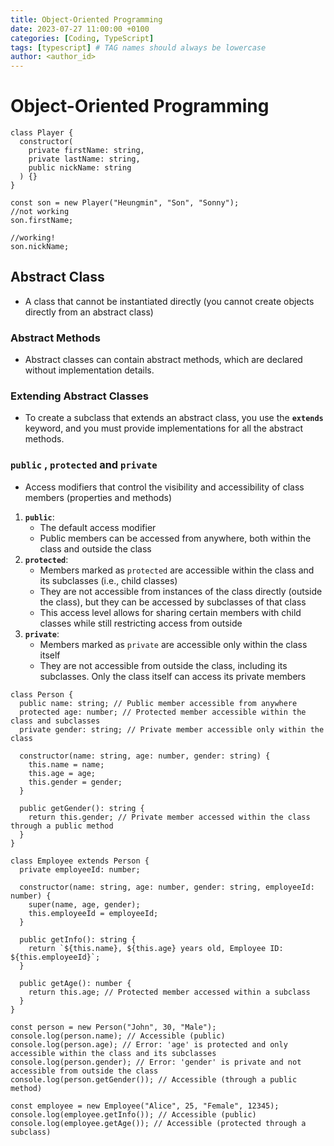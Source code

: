```yaml
---
title: Object-Oriented Programming
date: 2023-07-27 11:00:00 +0100
categories: [Coding, TypeScript]
tags: [typescript] # TAG names should always be lowercase
author: <author_id>
---
```


# Object-Oriented Programming

```tsx
class Player {
  constructor(
    private firstName: string,
    private lastName: string,
    public nickName: string
  ) {}
}

const son = new Player("Heungmin", "Son", "Sonny");
//not working
son.firstName;

//working!
son.nickName;
```

## Abstract Class

- A class that cannot be instantiated directly (you cannot create objects directly from an abstract class)

### **Abstract Methods**

- Abstract classes can contain abstract methods, which are declared without implementation details.

### **Extending Abstract Classes**

- To create a subclass that extends an abstract class, you use the **`extends`** keyword, and you must provide implementations for all the abstract methods.

### `public` , `protected` and `private`

- Access modifiers that control the visibility and accessibility of class members (properties and methods)

1. **`public`**:
   - The default access modifier
   - Public members can be accessed from anywhere, both within the class and outside the class
2. **`protected`**:
   - Members marked as `protected` are accessible within the class and its subclasses (i.e., child classes)
   - They are not accessible from instances of the class directly (outside the class), but they can be accessed by subclasses of that class
   - This access level allows for sharing certain members with child classes while still restricting access from outside
3. **`private`**:
   - Members marked as `private` are accessible only within the class itself
   - They are not accessible from outside the class, including its subclasses. Only the class itself can access its private members

```tsx
class Person {
  public name: string; // Public member accessible from anywhere
  protected age: number; // Protected member accessible within the class and subclasses
  private gender: string; // Private member accessible only within the class

  constructor(name: string, age: number, gender: string) {
    this.name = name;
    this.age = age;
    this.gender = gender;
  }

  public getGender(): string {
    return this.gender; // Private member accessed within the class through a public method
  }
}

class Employee extends Person {
  private employeeId: number;

  constructor(name: string, age: number, gender: string, employeeId: number) {
    super(name, age, gender);
    this.employeeId = employeeId;
  }

  public getInfo(): string {
    return `${this.name}, ${this.age} years old, Employee ID: ${this.employeeId}`;
  }

  public getAge(): number {
    return this.age; // Protected member accessed within a subclass
  }
}

const person = new Person("John", 30, "Male");
console.log(person.name); // Accessible (public)
console.log(person.age); // Error: 'age' is protected and only accessible within the class and its subclasses
console.log(person.gender); // Error: 'gender' is private and not accessible from outside the class
console.log(person.getGender()); // Accessible (through a public method)

const employee = new Employee("Alice", 25, "Female", 12345);
console.log(employee.getInfo()); // Accessible (public)
console.log(employee.getAge()); // Accessible (protected through a subclass)
```
